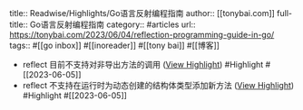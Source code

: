 title:: Readwise/Highlights/Go语言反射编程指南
author:: [[tonybai.com]]
full-title:: Go语言反射编程指南
category:: #articles
url:: https://tonybai.com/2023/06/04/reflection-programming-guide-in-go/
tags:: #[[go inbox]] #[[inoreader]] #[[tony bai]] #[[博客]]
- reflect 目前不支持对非导出方法的调用 ([View Highlight](https://read.readwise.io/read/01h24yfsxrfcrffcc06kt4339f)) #Highlight #[[2023-06-05]]
- reflect 不支持在运行时为动态创建的结构体类型添加新方法 ([View Highlight](https://read.readwise.io/read/01h24ygay2hrjc7tpt509yxb6j)) #Highlight #[[2023-06-05]]
